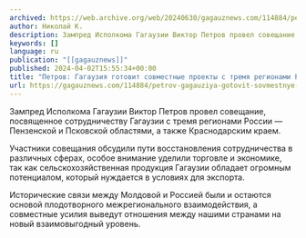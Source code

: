 ```yaml
---
archived: https://web.archive.org/web/20240630/gagauznews.com/114884/petrov-gagauziya-gotovit-sovmestnye-proekty-s-tremya-regionami-rossii.html
author: Николай К.
description: Зампред Исполкома Гагаузии Виктор Петров провел совещание, посвященное сотрудничеству Гагаузии с тремя регионами России — Пензенской и Псковской областями, а также Краснодарским краем. Участники совещания обсудили пути восстановления сотрудничества в различных сферах, особое внимание уделили торговле и экономике, так как сельскохозяйственная продукция Гагаузии обладает огромным потенциалом, который нуждается в условиях для экспорта. Исторические связи между Молдовой и Россией были и остаются основой плодотворного межрегионального взаимодействия, а совместные усилия выведут отношения между нашими странами на новый взаимовыгодный уровень.
keywords: []
language: ru
publication: "[[gagauznews]]"
published: 2024-04-02T15:55:34+00:00
title: "Петров: Гагаузия готовит совместные проекты с тремя регионами России"
url: https://gagauznews.com/114884/petrov-gagauziya-gotovit-sovmestnye-proekty-s-tremya-regionami-rossii.html
---
```


Зампред Исполкома Гагаузии Виктор Петров провел совещание, посвященное сотрудничеству Гагаузии с тремя регионами России — Пензенской и Псковской областями, а также Краснодарским краем.

Участники совещания обсудили пути восстановления сотрудничества в различных сферах, особое внимание уделили торговле и экономике, так как сельскохозяйственная продукция Гагаузии обладает огромным потенциалом, который нуждается в условиях для экспорта.

Исторические связи между Молдовой и Россией были и остаются основой плодотворного межрегионального взаимодействия, а совместные усилия выведут отношения между нашими странами на новый взаимовыгодный уровень.